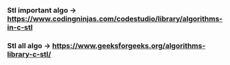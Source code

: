 ### Stl important algo -> https://www.codingninjas.com/codestudio/library/algorithms-in-c-stl  
### Stl all algo -> https://www.geeksforgeeks.org/algorithms-library-c-stl/
